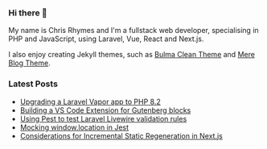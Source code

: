 ### Hi there 👋

My name is Chris Rhymes and I'm a fullstack web developer, specialising in PHP and JavaScript, using Laravel, Vue, React and Next.js.

I also enjoy creating Jekyll themes, such as [Bulma Clean Theme](https://github.com/chrisrhymes/bulma-clean-theme) and [Mere Blog Theme](https://github.com/chrisrhymes/mere-blog-theme). 

<!--
**chrisrhymes/chrisrhymes** is a ✨ _special_ ✨ repository because its `README.md` (this file) appears on your GitHub profile.

Here are some ideas to get you started:

- 🔭 I’m currently working on ...
- 🌱 I’m currently learning ...
- 👯 I’m looking to collaborate on ...
- 🤔 I’m looking for help with ...
- 💬 Ask me about ...
- 📫 How to reach me: ...
- 😄 Pronouns: ...
- ⚡ Fun fact: ...
-->

### Latest Posts

<!--START_SECTION:feed-->
* [Upgrading a Laravel Vapor app to PHP 8.2](https:&#x2F;&#x2F;www.csrhymes.com&#x2F;2022&#x2F;12&#x2F;23&#x2F;upgrading-a-vapor-project-to-php-8-2.html)
* [Building a VS Code Extension for Gutenberg blocks](https:&#x2F;&#x2F;www.csrhymes.com&#x2F;2022&#x2F;11&#x2F;18&#x2F;building-a-vs-code-extension.html)
* [Using Pest to test Laravel Livewire validation rules](https:&#x2F;&#x2F;www.csrhymes.com&#x2F;2022&#x2F;08&#x2F;12&#x2F;testing-livewire-validation-rules-with-pest.html)
* [Mocking window.location in Jest](https:&#x2F;&#x2F;www.csrhymes.com&#x2F;2022&#x2F;06&#x2F;18&#x2F;mocking-window-location-in-jest.html)
* [Considerations for Incremental Static Regeneration in Next.js](https:&#x2F;&#x2F;www.csrhymes.com&#x2F;2022&#x2F;05&#x2F;18&#x2F;considerations-for-incremental-static-regeneration.html)
<!--END_SECTION:feed-->
